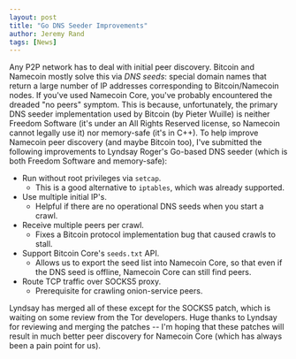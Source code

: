 ```yaml
---
layout: post
title: "Go DNS Seeder Improvements"
author: Jeremy Rand
tags: [News]
---
```


Any P2P network has to deal with initial peer discovery.  Bitcoin and Namecoin mostly solve this via *DNS seeds*: special domain names that return a large number of IP addresses corresponding to Bitcoin/Namecoin nodes.  If you've used Namecoin Core, you've probably encountered the dreaded "no peers" symptom.  This is because, unfortunately, the primary DNS seeder implementation used by Bitcoin (by Pieter Wuille) is neither Freedom Software (it's under an All Rights Reserved license, so Namecoin cannot legally use it) nor memory-safe (it's in C++).  To help improve Namecoin peer discovery (and maybe Bitcoin too), I've submitted the following improvements to Lyndsay Roger's Go-based DNS seeder (which is both Freedom Software and memory-safe):

* Run without root privileges via `setcap`.
    * This is a good alternative to `iptables`, which was already supported.
* Use multiple initial IP's.
    * Helpful if there are no operational DNS seeds when you start a crawl.
* Receive multiple peers per crawl.
    * Fixes a Bitcoin protocol implementation bug that caused crawls to stall.
* Support Bitcoin Core's `seeds.txt` API.
    * Allows us to export the seed list into Namecoin Core, so that even if the DNS seed is offline, Namecoin Core can still find peers.
* Route TCP traffic over SOCKS5 proxy.
    * Prerequisite for crawling onion-service peers.

Lyndsay has merged all of these except for the SOCKS5 patch, which is waiting on some review from the Tor developers.  Huge thanks to Lyndsay for reviewing and merging the patches -- I'm hoping that these patches will result in much better peer discovery for Namecoin Core (which has always been a pain point for us).
